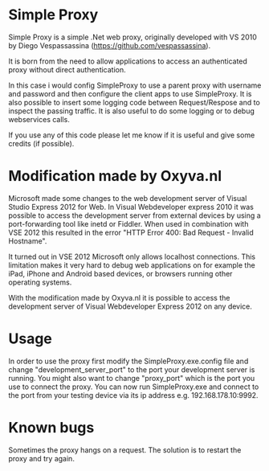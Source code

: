 ﻿Simple Proxy
============

Simple Proxy is a simple .Net web proxy, originally developed with VS 2010 by Diego Vespassassina (https://github.com/vespassassina).

It is born from the need to allow applications to access an authenticated proxy without direct authentication.

In this case i would config SimpleProxy to use a parent proxy with username and password and then configure the client apps to use SimpleProxy.
It is also possible to insert some logging code between Request/Respose and to inspect the passing traffic.
It is also useful to do some logging or to debug webservices calls.

If you use any of this code please let me know if it is useful and give some credits (if possible).


Modification made by Oxyva.nl
=============================

Microsoft made some changes to the web development server of Visual Studio Express 2012 for Web. In Visual Webdeveloper express 2010 it was possible to access the development server from external devices by using a port-forwarding tool like inetd or Fiddler. When used in combination with VSE 2012 this resulted in the error "HTTP Error 400: Bad Request - Invalid Hostname".

It turned out in VSE 2012 Microsoft only allows localhost connections. This limitation makes it very hard to debug web applications on for example the iPad, iPhone and Android based devices, or browsers running other operating systems.

With the modification made by Oxyva.nl it is possible to access the development server of Visual Webdeveloper Express 2012 on any device.


Usage
=====

In order to use the proxy first modify the SimpleProxy.exe.config file and change "development_server_port" to the port your development server is running. You might also want to change "proxy_port" which is the port you use to connect the proxy. You can now run SimpleProxy.exe and connect to the port from your testing device via its ip address e.g. 192.168.178.10:9992.

Known bugs
==========

Sometimes the proxy hangs on a request. The solution is to restart the proxy and try again.